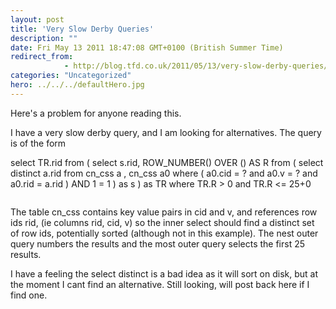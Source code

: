 ```yaml
---
layout: post
title: 'Very Slow Derby Queries'
description: ""
date: Fri May 13 2011 18:47:08 GMT+0100 (British Summer Time)
redirect_from: 
            - http://blog.tfd.co.uk/2011/05/13/very-slow-derby-queries/
categories: "Uncategorized"
hero: ../../../defaultHero.jpg
---
```

Here's a problem for anyone reading this.

I have a very slow derby query, and I am looking for alternatives. The query is of the form

select TR.rid from ( select s.rid, ROW_NUMBER() OVER () AS R from ( select distinct a.rid from cn_css a , cn_css a0 where ( a0.cid = ? and a0.v = ? and a0.rid = a.rid ) AND 1 = 1 ) as s ) as TR where TR.R > 0 and TR.R &lt;= 25+0

```

```

The table cn_css contains key value pairs in cid and v, and references row ids rid, (ie columns rid, cid, v) so the inner select should find a distinct set of row ids, potentially sorted (although not in this example). The nest outer query numbers the results and the most outer query selects the first 25 results.

I have a feeling the select distinct is a bad idea as it will sort on disk, but at the moment I cant find an alternative. Still looking, will post back here if I find one.
